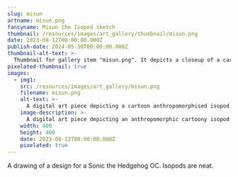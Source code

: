 ```yaml
---
slug: misun
artname: misun.png
fancyname: Misun the Isopod sketch
thumbnail: /resources/images/art_gallery/thumbnail/misun.png
date: 2023-08-12T00:00:00.000Z
publish-date: 2024-05-30T00:00:00.000Z
thumbnail-alt-text: >-
  Thumbnail for gallery item "misun.png". It depicts a closeup of a cartoon anthropomorphised isopod, looking at something offscreen.
pixelated-thumbnail: true
images:
  - img1:
    src: /resources/images/art_gallery/misun.png
    filename: misun.png
    alt-text: >-
      A digital art piece depicting a cartoon anthropomorphised isopod, looking at something out of frame.
    image-description: >-
      A digital art piece depicting an anthropomorphic cartoony isopod with a green shell. He is wearing white gloves and green shoes with gold buckles. On his right arm is a large handheld drill. He is looking at something out of frame with a blunt expression.
    width: 400
    height: 400
    date: 2023-08-12T00:00:00.000Z
    pixelated: true
---
```

<p>
	A drawing of a design for a Sonic the Hedgehog OC. Isopods are neat.
</p>
